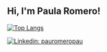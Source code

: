 <h2> Hi, I'm Paula Romero! </h2>

[![Top Langs](https://github-readme-stats.vercel.app/api/top-langs/?username=pauromeropau&layout=compact)](https://github.com/anuraghazra/github-readme-stats)


[![Linkedin: pauromeropau](https://img.shields.io/badge/-pauromeropau-blue?style=flat-square&logo=Linkedin&logoColor=white&link=https://www.linkedin.com/in/pauromeropau/)](https://www.linkedin.com/in/pauromeropau/)
